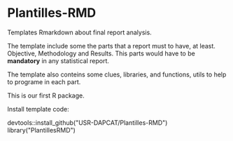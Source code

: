 # Plantilles-RMD
Templates Rmarkdown about final report analysis. 

The template include some the parts that a report must to have, at least. Objective, Methodology and Results.
This parts would have to be **mandatory** in any statistical report.

The template also conteins some clues, libraries, and functions, utils to help to programe in each part.

This is our first R package.

Install template code: 

devtools::install_github("USR-DAPCAT/Plantilles-RMD")
library("PlantillesRMD")
